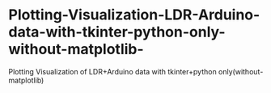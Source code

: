 # Plotting-Visualization-LDR-Arduino-data-with-tkinter-python-only-without-matplotlib-
Plotting Visualization of LDR+Arduino data with tkinter+python only(without-matplotlib)
